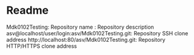 # Readme

Mdk0102Testing: Repository name
: Repository description
asv@localhost/user/login:asv/Mdk0102Testing.git: Repository SSH clone address
http://localhost:80/asv/Mdk0102Testing.git: Repository HTTP/HTTPS clone address

